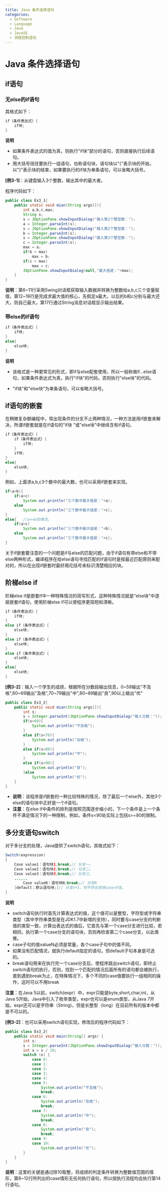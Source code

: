 ```yaml
---
title: Java 条件选择语句
categories:
  - Software
  - Language
  - Java
  - JavaSE
  - 流程控制语句
---
```

# Java 条件选择语句

## if语句

### 无else的if语句

其格式如下：
```java
if（条件表达式）{
	if块;
}
```

**说明**

- 如果条件表达式的值为真，则执行"if块"部分的语句，否则直接执行后续语句。
- 用大括号括住要执行一组语句，也称语句块，语句块以"{"表示块的开始，以"}"表示块的结束，如果要执行的if块为单条语句，可以省略大括号。

**[例3-1]**：从键盘输入3个整数，输出其中的最大者。

程序代码如下：

```java
public class Ex3_1{
    public static void mian(String args[]){
        int a,b,c,max;
        String s;
        s = JOptionPane.showInputDialog("输入第1个整型数：");
        a = Integer.parseInt(s);
        s = JOptionPane.showInputDialog("输入第2个整型数：");
        b = Integer.parseInt(s);
        s = JOptionPane.showInputDialog("输入第3个整型数：");
        c = Integer.parseInt(s);
        max = a;
        if(b > max)
            max = b;
        if(c > max)
            max = c;
        JOptionPane.showInputDialog(null,"最大值是："+max);
    }
}
```

**说明**：第6\~11行采用Swing对话框获取输入数据并转换为整数给a,b,c三个变量赋值，第12\~16行是完成求最大值的核心，先假定a最大，以后的b和c分别与最大还大，则自己最大，第17行通过String消息对话框显示输出结果。

###  带else的if语句

```java
if（条件表达式）{
    if块;
}
else{
    else块;
}
```

**说明**

- 该格式是一种更常见的形式，即if与else配套使用，所以一般称做if...else语句，如果条件表达式为真，执行"if块"的代码，否则执行"else块"的代码。

- "if块"和"else块"为单条语句，可以省略大括号。

## if语句的嵌套

在稍微复杂额编程中，常出现条件的分支不止两种情况，一种方法是用if嵌套来解决，所谓if嵌套就是在if语句的"if块 "或"else块"中继续含有if语句。

```java
if（条件表达式）{
    if（条件表达式）{
        if块;
    }
    if块;
}
else{
    else块;
}
```

例如，上面求a,b,c3个数中的最大数，也可以采用if嵌套来实现。

```java
if(a>b){
    if(a>c)
        System.out.println("三个数中最大值是："+a);
    else
        System.out.println("三个数中最大值是："+c);
}
else{	//a<=b的情况。
    if(a>c)
        System.out.println("三个数中最大值是："+b);
    else
        System.out.println("三个数中最大值是："+c);
}
```

关于if嵌套要注意的一个问题是if与else的匹配问题，由于if语句有带else和不带else两种形式，编译程序在给else语句寻找匹配的if语句时是按最近匹配原则来配对的，所以在出现if嵌套时最好用花括号来标识清楚相应的块。

## 阶梯else if

阶梯else if是嵌套if中一种特殊情况的简写形式，这种特殊情况就是"else块"中逐层嵌套if语句，使用阶梯else if可以使程序更简短和清晰。

```java
if（条件表达式）{
    if块;
}
else if（条件表达式）{
    else块;
}
else if（条件表达式）{
    else块;
}
else if（条件表达式）{
    else块;
}
else{
    else块;
}
```

**[例3-2]**：输入一个学生的成绩，根据所在分数段输出信息，0\~59输出"不及格",60\~69输出"及格",70\~79输出"中",80\~89输出"良",90以上输出"优"

```java
public class Ex3_2{
    public static void mian(String args[]){
        int s;
        s = Integer.parseInt(JOptionPane.showInputDialog("输入分数："));
        if(s<60){
            System.out.println("不及格");
        }
        else if(s<70){
            System.out.println("及格");
        }
        else if(s<80){
            System.out.println("中");
        }
        else if(s<90){
            System.out.println("良");
        }else
            System.out.println("优");
    }
}
```

- **说明**：该程序是if嵌套的一种比较特殊的情况，除了最后一个else外，其他3个else的语句块中正好是一个if语句。
-  **注意**：在else if中条件的排列是按照范围逐步缩小的，下一个条件是上一个条件不满足情况下的一种限制，例如，条件s<90处实际上包括s>=80的限制。

## 多分支语句switch

对于多分支的处理，Java提供了switch语句，其格式如下：

```java
Switch(expression)
{
    Case value1：语句块1;break;// 分支一。
    Case value2：语句块2;break;// 分支二。
    Case value3：语句块3;break;// 分支三。
    ......
        Case valueN：语句块N;break;// 分支N
    [default：默认语句块;]// 分支n+1，均不符合其他case分支。
}
```

**说明**

- switch语句执行时首先计算表达式的值，这个值可以是整型，字符型或字符串类型（其中字符串类型是在JDK1.7中新增的支持），同时要与case分支的判断值的类型一致，计算出表达式的值后，它首先与第一个case分支进行比较，若相同，执行第一个case分支的语句块，否则再检查第二个case分支，以此类推。
- case子句的值valueN必须是常量，各个case子句中的值不同。
- 如果没有匹配情况，就执行default指定的语句，但default子句本身是可选的。
- break语句用来在执行完一个case分支后，使程序跳出switch语句，即终止switch语句的执行，否则，找到一个匹配的情况后面所有的语句都会被执行，直到遇到break为止，在特殊情况下，多个不同的case值要执行一组相同的操作，这时可以不用break

**注意**：在Java 5以前，switch(expr）中，expr只能是byte,short,char,int，从Java 5开始，Java中引入了枚举类型，expr也可以是enum类型，从Java 7开始，expr还可以是字符串（String)，但是长整型（long）在目前所有的版本中都是不可以的。

**[例3-2]**：也可以采用switch语句实现，修改后的程序代码如下：

```java
public class Ex3_2{
    public static void main(String[] args) {
        int s;
        s = Integer.parseInt(JOptionPane.showInputDialog("输入分数："));
        int x = s / 10;
        switch (x) {
            case 0:
            case 1:
            case 2:
            case 3:
            case 4:
            case 5:
                System.out.println("不及格");
                break;
            case 6:
                System.out.println("及格");
                break;
            case 7:
                System.out.println("中");
                break;
            case 8:
                System.out.println("良");
                break;
            case 9:
            case 10:
                System.out.println("优");
        }
    }
}
```

**说明**：这里的关键是通过除10取整，将成绩的判定条件转换为整数值范围的情形，第8\~12行所列出的case情形无任何执行语句，所以按执行流程均会执行第14行语句。
